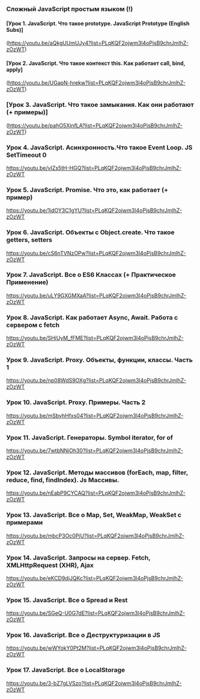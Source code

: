 ### Сложный JavaScript простым языком (!)

#### [Урок 1. JavaScript. Что такое prototype. JavaScript Prototype (English Subs)]
(https://youtu.be/aQkgUUmUJy4?list=PLqKQF2ojwm3l4oPjsB9chrJmlhZ-zOzWT)

#### [Урок 2. JavaScript. Что такое контекст this. Как работает call, bind, apply]
(https://youtu.be/UGapN-hrekw?list=PLqKQF2ojwm3l4oPjsB9chrJmlhZ-zOzWT)

### [Урок 3. JavaScript. Что такое замыкания. Как они работают (+ примеры)]
(https://youtu.be/pahO5XjnfLA?list=PLqKQF2ojwm3l4oPjsB9chrJmlhZ-zOzWT)

### Урок 4. JavaScript. Асинхронность.Что такое Event Loop. JS SetTimeout 0
https://youtu.be/vIZs5tH-HGQ?list=PLqKQF2ojwm3l4oPjsB9chrJmlhZ-zOzWT

### Урок 5. JavaScript. Promise. Что это, как работает (+ пример)
https://youtu.be/1idOY3C1gYU?list=PLqKQF2ojwm3l4oPjsB9chrJmlhZ-zOzWT

### Урок 6. JavaScript. Объекты с Object.create. Что такое getters, setters
https://youtu.be/cS6nTVNzOPw?list=PLqKQF2ojwm3l4oPjsB9chrJmlhZ-zOzWT

### Урок 7. JavaScript. Все о ES6 Классах (+ Практическое Применение)
https://youtu.be/uLY9GXGMXaA?list=PLqKQF2ojwm3l4oPjsB9chrJmlhZ-zOzWT

### Урок 8. JavaScript. Как работает Async, Await. Работа с сервером c fetch
https://youtu.be/SHiUyM_fFME?list=PLqKQF2ojwm3l4oPjsB9chrJmlhZ-zOzWT

### Урок 9. JavaScript. Proxy. Объекты, функции, классы. Часть 1
https://youtu.be/np08WdS9OXg?list=PLqKQF2ojwm3l4oPjsB9chrJmlhZ-zOzWT

### Урок 10. JavaScript. Proxy. Примеры. Часть 2
https://youtu.be/mSbyhHfxs04?list=PLqKQF2ojwm3l4oPjsB9chrJmlhZ-zOzWT

### Урок 11. JavaScript. Генераторы. Symbol iterator, for of
https://youtu.be/7wtbNNiOh30?list=PLqKQF2ojwm3l4oPjsB9chrJmlhZ-zOzWT

### Урок 12. JavaScript. Методы массивов (forEach, map, filter, reduce, find, findIndex). Js Массивы.
https://youtu.be/nEabP9CYCAQ?list=PLqKQF2ojwm3l4oPjsB9chrJmlhZ-zOzWT

### Урок 13. JavaScript. Все о Map, Set, WeakMap, WeakSet с примерами
https://youtu.be/mbcP3Oc0PjU?list=PLqKQF2ojwm3l4oPjsB9chrJmlhZ-zOzWT

### Урок 14. JavaScript. Запросы на сервер. Fetch, XMLHttpRequest (XHR), Ajax
https://youtu.be/eKCD9djJQKc?list=PLqKQF2ojwm3l4oPjsB9chrJmlhZ-zOzWT

### Урок 15. JavaScript. Все о Spread и Rest
https://youtu.be/SGeQ-U0G7dE?list=PLqKQF2ojwm3l4oPjsB9chrJmlhZ-zOzWT

### Урок 16. JavaScript. Все о Деструктуризации в JS
https://youtu.be/wWYokY0Pt2M?list=PLqKQF2ojwm3l4oPjsB9chrJmlhZ-zOzWT

### Урок 17. JavaScript. Все о LocalStorage
https://youtu.be/3-bZ7gLVSzo?list=PLqKQF2ojwm3l4oPjsB9chrJmlhZ-zOzWT
